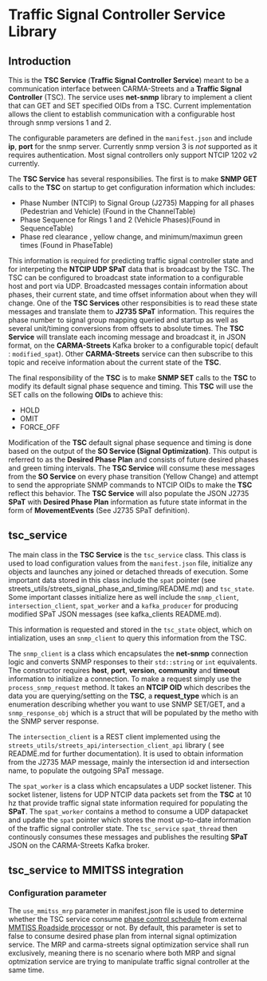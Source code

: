 # Traffic Signal Controller Service Library

## Introduction

This is the **TSC Service** (**Traffic Signal Controller Service**) meant to be a communication interface between CARMA-Streets and a **Traffic Signal Controller** (TSC). The service uses **net-snmp** library to implement a client that can GET and SET specified OIDs from a TSC. Current implementation allows the client to establish communication with a configurable host through snmp versions 1 and 2. 

The configurable parameters are defined in the `manifest.json` and include **ip**, **port** for the snmp server. Currently snmp version 3 is *not* supported as it requires authentication. Most signal controllers only support NTCIP 1202 v2 currently.

The **TSC Service** has several responsibilies. The first is to make **SNMP GET** calls to the **TSC** on startup to get configuration information which includes:
- Phase Number (NTCIP) to Signal Group (J2735) Mapping for all phases (Pedestrian and Vehicle) (Found in the ChannelTable)
- Phase Sequence for Rings 1 and 2 (Vehicle Phases)(Found in SequenceTable)
- Phase red clearance , yellow change, and minimum/maximun green times (Found in PhaseTable)

This information is required for predicting traffic signal controller state and for interpeting the **NTCIP UDP SPaT** data that is broadcast by the TSC. The TSC can be configured to broadcast state information to a configurable host and port via UDP. Broadcasted messages contain information about phases, their current state, and time offset information about when they will change. One of the **TSC Services** other responsibities is to read these state messages and translate them to **J2735 SPaT** information. This requires the phase number to signal group mapping queried and startup as well as several unit/timing conversions from offsets to absolute times. The **TSC Service** will translate each incoming message and broadcast it, in JSON format, on the **CARMA-Streets** Kafka broker to a configurable topic( default : `modified_spat`). Other **CARMA-Streets** service can then subscribe to this topic and receive information about the current state of the **TSC**.

The final responsibility of the **TSC** is to make **SNMP SET** calls to the **TSC** to modify its default signal phase sequence and timing. This **TSC** will use the SET calls on the following **OIDs** to achieve this:
- HOLD
- OMIT
- FORCE_OFF

Modification of the **TSC** default signal phase sequence and timing is done based on the output of the **SO Service (Signal Optimization)**. This output is referred to as the **Desired Phase Plan** and consists of future desired phases and green timing intervals. The **TSC Service** will consume these messages from the **SO Service** on every phase transition (Yellow Change) and attempt to send the appropriate SNMP commands to NTCIP OIDs to make the **TSC** reflect this behavior. The **TSC Service** will also populate the JSON J2735 **SPaT** with **Desired Phase Plan** information as future state informat in the form of **MovementEvents** (See J2735 SPaT definition). 


## tsc_service
The main class in the **TSC Service** is the `tsc_service` class. This class is used to load configuration values from the `manifest.json` file, initialize any objects and launches any joined or detached threads of execution. Some important data stored in this class include the `spat` pointer (see streets_utils/streets_signal_phase_and_timing/README.md) and  `tsc_state`. Some important classes initialize here as well include the `snmp_client`, `intersection_client`, `spat_worker` and a `kafka_producer` for producing modified SPaT JSON messages (see kafka_clients README.md).

This information is requested and stored in the `tsc_state` object, which on intialization, uses an `snmp_client` to query this information from the TSC.

The `snmp_client` is a class which encapsulates the **net-snmp** connection logic and converts SNMP responses to their `std::string` or `int` equivalents. The constructor requires **host**, **port**, **version**, **community** and **timeout** information to initialize a connection. To make a request simply use the `process_snmp_request` method. It takes an **NTCIP OID** which describes the data you are querying/setting on the **TSC**, a **request_type** which is an enumeration describing whether you want to use SNMP SET/GET, and a `snmp_response_obj` which is a struct that will be populated by the metho with the SNMP server response.

The `intersection_client` is a REST client implemented using the `streets_utils/streets_api/intersection_client_api` library ( see README.md for further documentation). It is used to obtain information from the J2735 MAP message, mainly the intersection id and intersection name, to populate the outgoing SPaT message.

The `spat_worker` is a class which encapsulates a UDP socket listener. This socket listener, listens for UDP NTCIP data packets set from the **TSC** at 10 hz that provide traffic signal state information required for populating the **SPaT**. The `spat_worker` contains a method to consume a UDP datapacket and update the `spat` pointer which stores the most up-to-date information of the traffic signal controller state. The `tsc_service` `spat_thread` then continously consumes these messages and publishes the resulting **SPaT** JSON on the CARMA-Streets Kafka broker.

## tsc_service to MMITSS integration 
### Configuration parameter
The  `use_mmitss_mrp` parameter in manifest.json file is used to determine whether the TSC service consume [phase control schedule](https://github.com/mmitss/mmitss-az/tree/master/src/mrp/traffic-controller-interface) from external [MMTISS Roadside processor](https://github.com/mmitss/mmitss-az) or not. By default, this parameter is set to false to consume desired phase plan from internal signal optimization service. The MRP and carma-streets signal optimization service shall run exclusively, meaning there is no scenario where both MRP and signal optmization service are trying to manipulate traffic signal controller at the same time.


